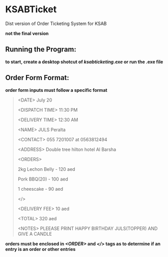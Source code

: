 # KSABTicket
 Dist version of Order Ticketing System for KSAB
 
 **not the final version**

## Running the Program:
**to start, create a desktop shotcut of _ksabticketing.exe_ or run the .exe file**

## Order Form Format:
**order form inputs must follow a specific format**

> \<DATE\> July 20
> 
> 
> 
> \<DISPATCH TIME\> 11:30 PM
>
> \<DELIVERY TIME\> 12:30 AM
> 
> 
> 
> \<NAME\> JULS Peralta
> 
> \<CONTACT\> 055 7201007 at 0563812494
> 
> \<ADDRESS\> Double tree hilton hotel Al Barsha
> 
> 
> 
> \<ORDERS\>
> 
> 2kg Lechon Belly - 120 aed
> 
> Pork BBQ(20) - 100 aed
> 
> 1 cheescake - 90 aed
> 
> \</\>
> 
> 
> 
> \<DELIVERY FEE\> 10 aed
> 
> \<TOTAL\> 320 aed
> 
> \<NOTES\> PLEEASE PRINT HAPPY BIRTHDAY JULS(TOPPER) AND GIVE A CANDLE
 
**orders must be enclosed in _\<ORDER\>_ and _\</\>_ tags as to determine if an entry is an order or other entries**

